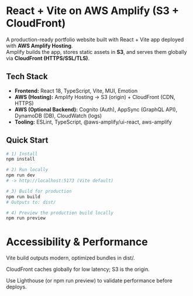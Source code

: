 # React + Vite on AWS Amplify (S3 + CloudFront)

A production-ready portfolio website built with React + Vite app deployed with **AWS Amplify Hosting**.  
Amplify builds the app, stores static assets in **S3**, and serves them globally via **CloudFront (HTTPS/SSL/TLS)**.

## Tech Stack

- **Frontend:** React 18, TypeScript, Vite, MUI, Emotion
- **AWS (Hosting):** Amplify Hosting → S3 (origin) + CloudFront (CDN, HTTPS)
- **AWS (Optional Backend):** Cognito (Auth), AppSync (GraphQL API), DynamoDB (DB), CloudWatch (logs)
- **Tooling:** ESLint, TypeScript, @aws-amplify/ui-react, aws-amplify

## Quick Start

```bash
# 1) Install
npm install

# 2) Run locally
npm run dev
# -> http://localhost:5173 (Vite default)

# 3) Build for production
npm run build
# Outputs to: dist/

# 4) Preview the production build locally
npm run preview
```

# Accessibility & Performance

Vite build outputs modern, optimized bundles in dist/.

CloudFront caches globally for low latency; S3 is the origin.

Use Lighthouse (or npm run preview) to validate performance before deploys.
